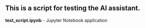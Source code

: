 <h2>This is a script for testing the AI assistant.</h2>
<b>test_script.ipynb</b> - Jupyter Notebook application
